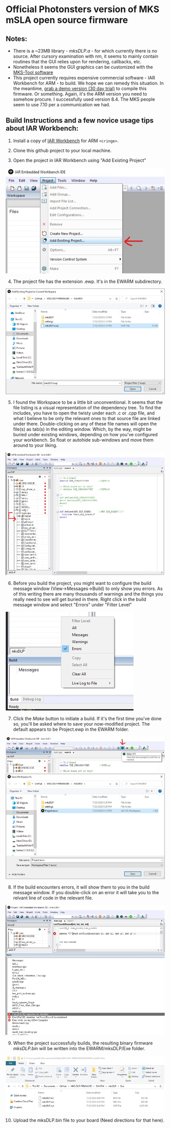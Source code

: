 # Official Photonsters version of MKS mSLA open source firmware #


## Notes:
- There is a ~23MB library - *mksDLP.a* - for which currently there is no source.  After cursory examination with nm, it seems to mainly contain routines that the GUI relies upon for rendering, callbacks, etc.
- Nonetheless it seems the GUI graphics can be customized with the [MKS-Tool software](https://github.com/makerbase-mks/MKS-TOOL)
- This project currently requires expensive commercial software - IAR Workbench for ARM - to build.  We hope we can remedy this situation.  In the meantime, [grab a demo version (30 day trial)](https://www.iar.com/iar-embedded-workbench/) to compile this firmware.  Or something.  Again, it's the ARM version you need to somehow procure.  I successfully used version 8.4.  The MKS people seem to use 7.10 per a communication we had.

## Build Instructions and a few novice usage tips about IAR Workbench:

1. Install a copy of [IAR Workbench](https://www.iar.com/iar-embedded-workbench/) for ARM `<cringe>`.

2. Clone this github project to your local machine.

3. Open the project in IAR Workbench using "Add Existing Project"

  ![ExistingProject](/GitHubPics/AddProject.jpg)

4. The project file has the extension .ewp.  It's in the EWARM subdirectory.

  ![mksDLP-ewp](/GitHubPics/mksDLP-ewp.jpg)

5. I found the Workspace to be a little bit unconventional.  It seems that the file listing is a visual representation of the dependency tree.  To find the includes, you have to open the twisty under each .c or .cpp file, and what I believe to be only the relevant ones to that source file are linked under there.  Double-clicking on any of these file names will open the file(s) as tab(s) in the editing window.  Which, by the way, might be buried under existing windows, depending on how you've configured your workbench.  So float or autohide sub-windows and move them around to your liking.

  ![Includes](/GitHubPics/Includes.jpg)

6. Before you build the project, you might want to configure the build message window (View->Messages->Build) to only show you errors. As of this writing there are many thousands of warnings and the things you really need to see will get buried in there.  Right click in the build message window and select "Errors" under "Filter Level" 

 ![Errors](/GitHubPics/BuildErrorsOnly.jpg)

7. Click the *Make* button to initiate a build.  If it's the first time you've done so, you'll be asked where to save your now-modified project.  The default appears to be Project.ewp in the EWARM folder.

 ![MakeButton](/GitHubPics/Make.jpg)
 ![SaveProject](/GitHubPics/ProjectSave.jpg)

8. If the build encounters errors, it will show them to you in the build message window.  If you double-click on an error it will take you to the relvant line of code in the relevant file.

 ![ErrorFix](/GitHubPics/BuildErrorFix.jpg)

9. When the project successfully builds, the resulting binary firmware *mksDLP.bin* will be written into the EWARM/mksDLP/Exe folder.

 ![OutputBin](/GitHubPics/OutputBin.jpg)
 
10. Upload the mksDLP.bin file to your board (Need directions for that here).
